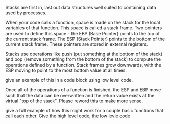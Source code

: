 Stacks are first in, last out data structures well suited to containing data used by processes.

When your code calls a function, space is made on the stack for the local variables of that function. This space is called a stack frame. Two pointers are used to define this space - the EBP (Base Pointer) points to the top of the current stack frame. The ESP (Stack Pointer) points to the bottom of the current stack frame. These pointers are stored in external registers. 

Stacks use operations like push (put something at the bottom of the stack) and pop (remove something from the bottom of the stack) to compute the operations defined by a function. Stack frames grow downwards, with the ESP moving to point to the most bottom value at all times. 

give an example of this in a code block using low level code.

Once all of the operations of a function is finished, the ESP and EBP move such that the data can be overwritten and the return value exists at the virtual "top of the stack". Please reword this to make more sense.

give a full example of how this might work for a couple basic functions that call each other. Give the high level code, the low levle code
